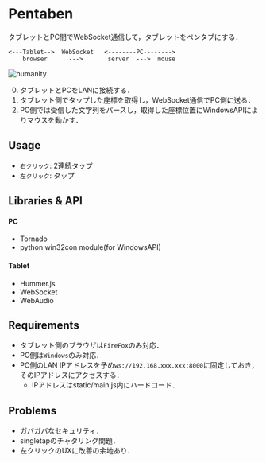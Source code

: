 # Pentaben
タブレットとPC間でWebSocket通信して，タブレットをペンタブにする．
```
<---Tablet-->  WebSocket   <--------PC-------->
    browser      --->       server  --->  mouse
```

![humanity](https://user-images.githubusercontent.com/26299162/59980156-d3580800-962c-11e9-9aed-76bd6b83f34a.gif)

0. タブレットとPCをLANに接続する．
1. タブレット側でタップした座標を取得し，WebSocket通信でPC側に送る．
2. PC側では受信した文字列をパースし，取得した座標位置にWindowsAPIによりマウスを動かす．

## Usage
+ `右クリック`: 2連続タップ
+ `左クリック`: タップ

## Libraries & API
#### PC
+ Tornado
+ python win32con module(for WindowsAPI)

#### Tablet
+ Hummer.js
+ WebSocket
+ WebAudio

## Requirements
+ タブレット側のブラウザは`FireFox`のみ対応．
+ PC側は`Windows`のみ対応．
+ PC側のLAN IPアドレスを予め`ws://192.168.xxx.xxx:8000`に固定しておき，そのIPアドレスにアクセスする．
   + IPアドレスはstatic/main.js内にハードコード．

## Problems
+ ガバガバなセキュリティ．
+ singletapのチャタリング問題．
+ 左クリックのUXに改善の余地あり．
